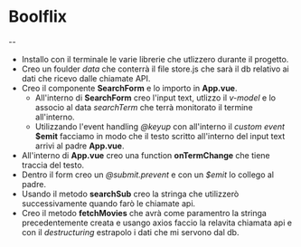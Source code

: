 # Boolflix

--

- Installo con il terminale le varie librerie che utlizzero durante il progetto.
- Creo un foulder _data_ che conterrà il file store.js che sarà il db relativo ai dati che ricevo dalle chiamate API.
- Creo il componente **SearchForm** e lo importo in **App.vue**.
  - All'interno di **SearchForm** creo l'input text, utlizzo il _v-model_ e lo associo al data _searchTerm_ che terrà monitorato il termine all'interno.
  - Utilizzando l'event handling _@keyup_ con all'interno il _custom event_ **$emit** facciamo in modo che il testo scritto all'interno del input text arrivi al padre **App.vue**.
- All'interno di **App.vue** creo una function **onTermChange** che tiene traccia del testo.
- Dentro il form creo un _@submit.prevent_ e con un _$emit_ lo collego al padre.
- Usando il metodo **searchSub** creo la stringa che utilizzerò successivamente quando farò le chiamate api.
- Creo il metodo **fetchMovies** che avrà come paramentro la stringa precedentemente creata e usango axios faccio la relavita chiamata api e con il _destructuring_ estrapolo i dati che mi servono dal db.
